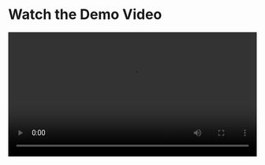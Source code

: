 # Watch the Demo Video

<video width="100%" controls>
  <source src="https://res.cloudinary.com/dfhj4i9hd/video/upload/v1722366980/clique%20raft-task/cliqueraft-task_kchnb3.mp4" type="video/mp4">
  Your browser does not support the video tag.
</video>
